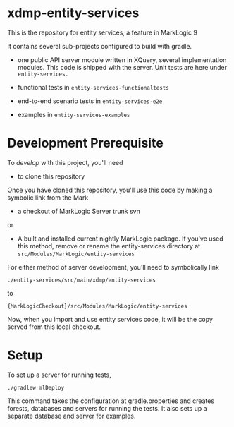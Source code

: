 # xdmp-entity-services

This is the repository for entity services, a feature in MarkLogic 9

It contains several sub-projects configured to build with gradle.

* one public API server module written in XQuery, several implementation modules.
  This code is shipped with the server.  Unit tests are here under `entity-services.`

* functional tests in `entity-services-functionaltests`

* end-to-end scenario tests in `entity-services-e2e`

* examples in `entity-services-examples`


# Development Prerequisite 

To *develop* with this project, you'll need

* to clone this repository

Once you have cloned this repository, you'll use this code by making a
symbolic link from the Mark

* a checkout of MarkLogic Server trunk svn

or

* A built and installed current nightly MarkLogic package.  If you've used this method, remove or rename the entity-services directory at `src/Modules/MarkLogic/entity-services`


For either method of server development, you'll need to symbolically link

`./entity-services/src/main/xdmp/entity-services`

to

`{MarkLogicCheckout}/src/Modules/MarkLogic/entity-services`

Now, when you import and use entity services code, it will be the copy served
from this local checkout.


# Setup

To set up a server for running tests, 

`./gradlew mlDeploy`

This command takes the configuration at gradle.properties and
creates forests, databases and servers for running the tests.
It also sets up a separate database and server for examples.


